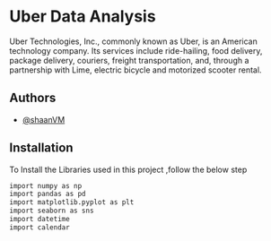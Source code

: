 
# **Uber Data Analysis**

Uber Technologies, Inc., commonly known as Uber, is an American technology company. Its services include ride-hailing, food delivery, package delivery, couriers, freight transportation, and, through a partnership with Lime, electric bicycle and motorized scooter rental.


## Authors

- [@shaanVM](https://github.com/shaanVM)

## Installation

To Install the Libraries used in this project ,follow the below step
```bash
import numpy as np
import pandas as pd
import matplotlib.pyplot as plt
import seaborn as sns
import datetime 
import calendar


```
    